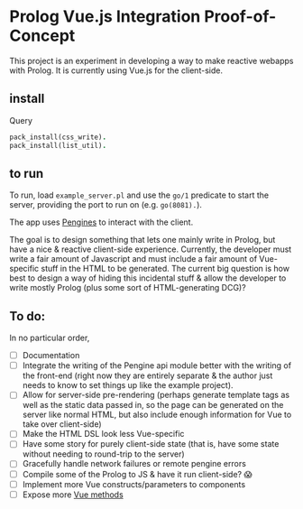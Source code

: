 # Prolog Vue.js Integration Proof-of-Concept

This project is an experiment in developing a way to make reactive webapps with Prolog.
It is currently using Vue.js for the client-side.

## install

Query

```prolog
pack_install(css_write).
pack_install(list_util).
```

## to run

To run, load `example_server.pl` and use the `go/1` predicate to start the server, providing the port to run on (e.g. `go(8081).`).

The app uses [Pengines][pengines] to interact with the client.

The goal is to design something that lets one mainly write in Prolog, but have a nice & reactive client-side experience.
Currently, the developer must write a fair amount of Javascript and must include a fair amount of Vue-specific stuff in the HTML to be generated.
The current big question is how best to design a way of hiding this incidental stuff & allow the developer to write mostly Prolog (plus some sort of HTML-generating DCG)?

  [pengines]: http://www.swi-prolog.org/pldoc/doc_for?object=section(%27packages/pengines.html%27)


## To do:

In no particular order,

 - [ ] Documentation
 - [ ] Integrate the writing of the Pengine api module better with the writing of the front-end (right now they are entirely separate & the author just needs to know to set things up like the example project).
 - [ ] Allow for server-side pre-rendering (perhaps generate template tags as well as the static data passed in, so the page can be generated on the server like normal HTML, but also include enough information for Vue to take over client-side)
 - [ ] Make the HTML DSL look less Vue-specific
 - [ ] Have some story for purely client-side state (that is, have some state without needing to round-trip to the server)
 - [ ] Gracefully handle network failures or remote pengine errors
 - [ ] Compile some of the Prolog to JS & have it run client-side? 😱
 - [ ] Implement more Vue constructs/parameters to components
 - [ ] Expose more [Vue methods](https://vuejs.org/v2/api/#Global-Config)
